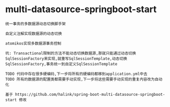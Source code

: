 # multi-datasource-springboot-start
	统一事务的多数据源动态切换脚手架
	
	自定义注解实现数据源的动态切换
	
	atomikos实现多数据源事务控制
	
	坑: Transactional限制的方法不能动态切换数据源,那就只能通过动态切换SqlSessionFactory来实现,就重写SqlSessionTemplate,动态切换SqlSessionFactory,事务统一到自定义SqlSessionTemplate
	
	TODO 代码中存在很多硬编码,下一步将所有的硬编码都移到application.yml中去
	TODO 所有的数据源的配置类都需要手动实现,下一步将这些需要手动实现的重复内容改为自动化
	
	基于 https://github.com/halink/spring-boot-multi-datasource-springboot-start 修改

